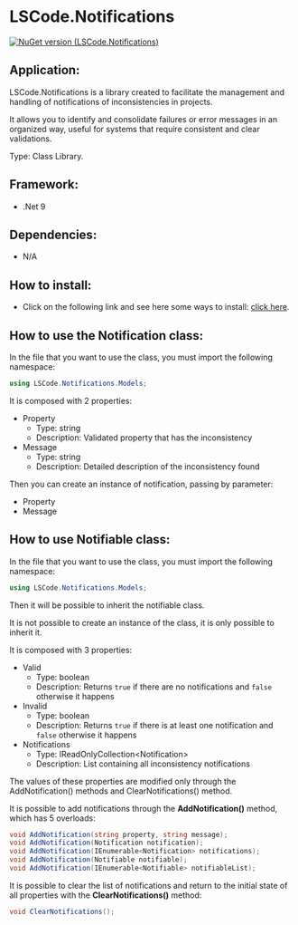 # LSCode.Notifications

[![NuGet version (LSCode.Notifications)](https://img.shields.io/nuget/v/LSCode.Notifications.svg?style=flat-square)](https://www.nuget.org/packages/LSCode.Notifications)

## Application:

LSCode.Notifications is a library created to facilitate the management and handling of notifications of inconsistencies in projects.

It allows you to identify and consolidate failures or error messages in an organized way, useful for systems that require consistent and clear validations.

Type: Class Library.

## Framework:

- .Net 9

## Dependencies:

- N/A

## How to install:

- Click on the following link and see here some ways to install: [click here](https://www.nuget.org/packages/LSCode.Notifications "LSCode.Notifications page on nuget.org").

## How to use the Notification class:

In the file that you want to use the class, you must import the following namespace:

```c#
using LSCode.Notifications.Models;
```

It is composed with 2 properties:
  - Property
	- Type: string
	- Description: Validated property that has the inconsistency
  - Message
	- Type: string
	- Description: Detailed description of the inconsistency found

Then you can create an instance of notification, passing by parameter: 
  - Property
  - Message

## How to use Notifiable class:

In the file that you want to use the class, you must import the following namespace:

```c#
using LSCode.Notifications.Models;
```

Then it will be possible to inherit the notifiable class. 

It is not possible to create an instance of the class, it is only possible to inherit it.

It is composed with 3 properties:
  - Valid
	- Type: boolean
	- Description: Returns `true` if there are no notifications and `false` otherwise it happens
  - Invalid
	- Type: boolean
	- Description: Returns `true` if there is at least one notification and `false` otherwise it happens
  - Notifications 
	- Type: IReadOnlyCollection\<Notification>
	- Description: List containing all inconsistency notifications

The values ​​of these properties are modified only through the AddNotification() methods and ClearNotifications() method.

It is possible to add notifications through the **AddNotification()** method, which has 5 overloads:

```c#
void AddNotification(string property, string message);
void AddNotification(Notification notification);
void AddNotification(IEnumerable<Notification> notifications);
void AddNotification(Notifiable notifiable);
void AddNotification(IEnumerable<Notifiable> notifiableList);
```

It is possible to clear the list of notifications and return to the initial state of all properties with the **ClearNotifications()** method:

```c#
void ClearNotifications();
```